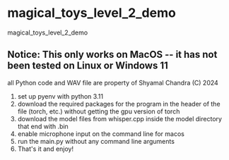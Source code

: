 # magical_toys_level_2_demo
magical_toys_level_2_demo

## Notice: This only works on MacOS -- it has not been tested on Linux or Windows 11

all Python code and WAV file are property of Shyamal Chandra (C) 2024

1. set up pyenv with python 3.11
2. download the required packages for the program in the header of the file (torch, etc.) without getting the gpu version of torch
3. download the model files from whisper.cpp inside the model directory that end with .bin
4. enable microphone input on the command line for macos
5. run the main.py without any command line arguments
6. That's it and enjoy!
